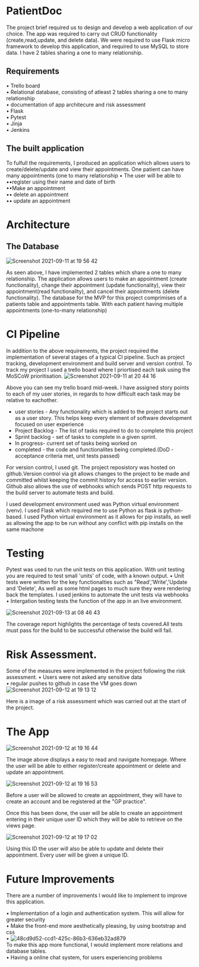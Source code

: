 # PatientDoc

The project brief required us to design and develop a web application of our choice. The app was required to carry out CRUD functionality (create,read,update, and delete data). We were required to use Flask micro framework to develop this application, and required to use MySQL to store data. I have 2 tables sharing a one to many relationship.

## Requirements
• Trello board <br>
• Relational database, consisting of atleast 2 tables sharing a one to many relationship <br>
• documentation of app architecure and risk assessment <br>
• Flask <br>
• Pytest <br>
• Jinja <br>
• Jenkins <br>

## The built application
To fulfull the requirements, I produced an application which allows users to create/delete/update and view their appointments. One patient can have many appointments (one to many relationship
• The user will  be able to <br>
••register using their name and date of birth <br>
••Make an appointment <br>
•• delete an appointment <br>
•• update an appointment <br>

# Architecture
## The Database
![Screenshot 2021-09-11 at 19 56 42](https://user-images.githubusercontent.com/43785332/132958487-d4217d1d-1bba-461c-890e-62e8ad81f678.png)


As seen above, I have implemented 2 tables which share a one to many relationship. The application allows users to make an appointment (create functionality), change their appointment (update functionality), view their appointment(read functionality), and cancel their appointments (delete functionality). The database for the MVP for this project comprimises of a patients table and  appointments table. With each patient having multiple appointments (one-to-many relationship)

# CI Pipeline 
In addition to the above requirements, the project required the implementation of several stages of a typical CI pipeline. Such as project tracking, development environment and build server and version control. To track my project I used a trello board where I priortised each task using the MoSCoW prioritisation.
![Screenshot 2021-09-11 at 20 44 16](https://user-images.githubusercontent.com/43785332/132959705-9f67b99c-3c42-492e-891b-b036a9d483ff.png)


Above you can see my trello board mid-week. I have assigned story points to each of my user stories, in regards to how difficult each task may be relative to eachother.

* user stories - Any functionality which is added to the project starts out as a user story. This helps keep every element of software development focused on user experience <br>
* Project Backlog -  The list of tasks required to do to complete this project <br>
* Sprint backlog - set of tasks to complete in a given sprint. <br>
* In progress- current set of tasks being worked on <br>
* completed - the code and functionalites being completed.(DoD - acceptance criteria met, unit tests passed) <br>


For version control, I used git. The project reposistory was hosted on github.Version control via git allows changes to the project to be made and committed whilst keeping the commit history for access to earlier version. Github also allows the use of  webhooks which sends POST http requests to the build server to automate tests and build.

I used development environment used was Python virtual environment (venv). I used Flask which required me to use Python as flask is python-based. I used Python virtual environment as it allows for pip installs, as well as allowing the app to be run without any conflict with pip installs on the same machone

# Testing
Pytest was used to run the unit tests on this application. With unit testing you are required to test small 'units' of code, with a known output. 
• Unit tests were written for the key functionalties such as "Read','Write','Update and 'Delete', As well as some html pages to much sure they were rendering back the templates. I used jenkins to automate the unit tests via webhooks <br>
• Intergation testing tests the function of the app in an live environment.

![Screenshot 2021-09-13 at 08 46 43](https://user-images.githubusercontent.com/43785332/133044318-5acae765-eb64-47cf-9881-31fd76b075cb.png)



The coverage report highlights the percentage of tests covered.All tests must pass for the build to be successful otherwise the build will fail.

# Risk Assessment.
Some of the  measures were implemented in the project following the risk assessment.
• Users were not asked any sensitive data <br>
• regular pushes to github in case the VM goes down <br>
![Screenshot 2021-09-12 at 19 13 12](https://user-images.githubusercontent.com/43785332/132998263-ad2ac8fd-677b-418d-a319-a415051cc55f.png)


Here is a image of a risk assessment which was carried out at the start of the project.

# The App

![Screenshot 2021-09-12 at 19 16 44](https://user-images.githubusercontent.com/43785332/132998399-5f975050-15c0-4135-90c9-8041cfa9e18c.png)

The image above displays a easy to read and navigate homepage. Where the user will be able to either register/create appointment or delete and update an appointment.

![Screenshot 2021-09-12 at 19 16 53](https://user-images.githubusercontent.com/43785332/132998474-1c870b36-24df-4f36-b6d3-857f8dcb777c.png)

Before a user will be allowed to create an appointment, they will have to create an account and be registered at the "GP practice".

Once this has been done, the user will be able to create an appointment entering in their unique user ID which they will be able to retrieve on the views page.


![Screenshot 2021-09-12 at 19 17 02](https://user-images.githubusercontent.com/43785332/132998546-9dccd6a5-88c9-4b13-9b86-6882753c177d.png)


Using this ID the user will also be able to update and delete their appointment. Every user will be given a unique ID.

# Future Improvements

There are a number of improvements I would like to implement to improve this application.

• Implementation of a login and authentication system. This will allow for greater security <br>
• Make the front-end more aesthetically pleasing, by using bootstrap and css <br>
• ![48cd9d52-ccd1-425c-86b3-636eb32ad879](https://user-images.githubusercontent.com/43785332/132998836-3878098c-28cc-413d-b6e6-74511908cb01.jpg)<br>
To make this app more functional, I would implement more relations and database tables.<br>
• Having a online chat system, for users experiencing problems







